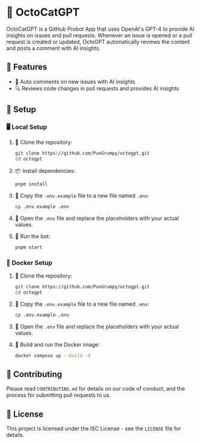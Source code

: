 # 🐙 OctoCatGPT

OctoCatGPT is a GitHub Probot App that uses OpenAI's GPT-4 to provide AI insights on issues and pull requests. Whenever an issue is opened or a pull request is created or updated, OctoGPT automatically reviews the content and posts a comment with AI insights.

## 🌟 Features

- 📝 Auto comments on new issues with AI insights
- 🔍 Reviews code changes in pull requests and provides AI insights

## 🚀 Setup

### 🖥️ Local Setup

1. 📂 Clone the repository:

   ```bash
   git clone https://github.com/PunGrumpy/octogpt.git
   cd octogpt
   ```

2. 📦 Install dependencies:

   ```bash
   pnpm install
   ```

3. 📄 Copy the `.env.example` file to a new file named `.env`:

   ```bash
   cp .env.example .env
   ```

4. 🔑 Open the `.env` file and replace the placeholders with your actual values.

5. 🏃 Run the bot:
   ```bash
   pnpm start
   ```

### 🐳 Docker Setup

1. 📂 Clone the repository:

   ```bash
   git clone https://github.com/PunGrumpy/octogpt.git
   cd octogpt
   ```

2. 📄 Copy the `.env.example` file to a new file named `.env`:

   ```bash
   cp .env.example .env
   ```

3. 🔑 Open the `.env` file and replace the placeholders with your actual values.

4. 🐳 Build and run the Docker image:
   ```bash
   docker compose up --build -d
   ```

## 🤝 Contributing

Please read `CONTRIBUTING.md` for details on our code of conduct, and the process for submitting pull requests to us.

## 📜 License

This project is licensed under the ISC License - see the `LICENSE` file for details.
